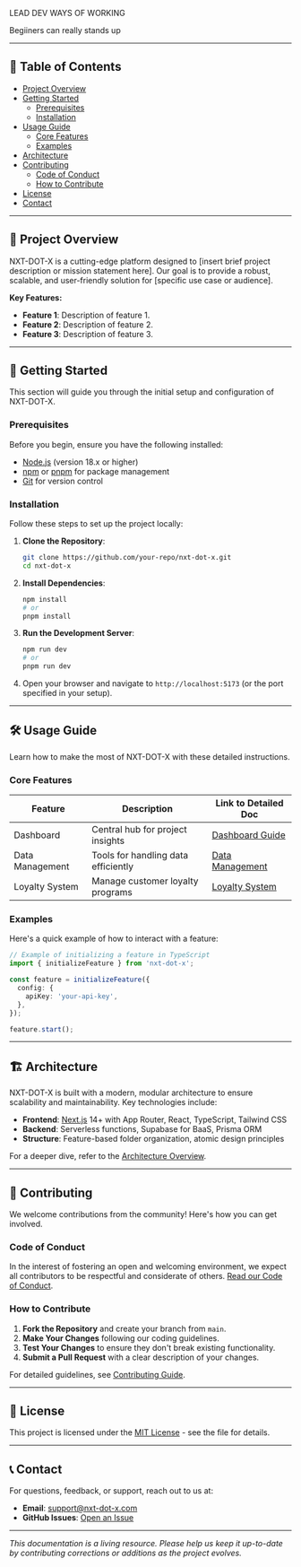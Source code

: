LEAD DEV WAYS OF WORKING

Begiiners can really stands up


---

## 📖 Table of Contents

- [Project Overview](#project-overview)
- [Getting Started](#getting-started)
  - [Prerequisites](#prerequisites)
  - [Installation](#installation)
- [Usage Guide](#usage-guide)
  - [Core Features](#core-features)
  - [Examples](#examples)
- [Architecture](#architecture)
- [Contributing](#contributing)
  - [Code of Conduct](#code-of-conduct)
  - [How to Contribute](#how-to-contribute)
- [License](#license)
- [Contact](#contact)

---

## 🌟 Project Overview

NXT-DOT-X is a cutting-edge platform designed to [insert brief project description or mission statement here]. Our goal is to provide a robust, scalable, and user-friendly solution for [specific use case or audience].

**Key Features:**
- **Feature 1**: Description of feature 1.
- **Feature 2**: Description of feature 2.
- **Feature 3**: Description of feature 3.

---

## 🚀 Getting Started

This section will guide you through the initial setup and configuration of NXT-DOT-X.

### Prerequisites

Before you begin, ensure you have the following installed:
- [Node.js](https://nodejs.org/) (version 18.x or higher)
- [npm](https://www.npmjs.com/) or [pnpm](https://pnpm.io/) for package management
- [Git](https://git-scm.com/) for version control

### Installation

Follow these steps to set up the project locally:

1. **Clone the Repository**:
   ```bash
   git clone https://github.com/your-repo/nxt-dot-x.git
   cd nxt-dot-x
   ```

2. **Install Dependencies**:
   ```bash
   npm install
   # or
   pnpm install
   ```

3. **Run the Development Server**:
   ```bash
   npm run dev
   # or
   pnpm run dev
   ```

4. Open your browser and navigate to `http://localhost:5173` (or the port specified in your setup).

---

## 🛠️ Usage Guide

Learn how to make the most of NXT-DOT-X with these detailed instructions.

### Core Features

| Feature            | Description                              | Link to Detailed Doc          |
|--------------------|------------------------------------------|-------------------------------|
| Dashboard          | Central hub for project insights         | [Dashboard Guide](dashboard.md) |
| Data Management    | Tools for handling data efficiently      | [Data Management](data-management.md) |
| Loyalty System     | Manage customer loyalty programs         | [Loyalty System](loyalty.md) |

### Examples

Here's a quick example of how to interact with a feature:

```typescript
// Example of initializing a feature in TypeScript
import { initializeFeature } from 'nxt-dot-x';

const feature = initializeFeature({
  config: {
    apiKey: 'your-api-key',
  },
});

feature.start();
```

---

## 🏗️ Architecture

NXT-DOT-X is built with a modern, modular architecture to ensure scalability and maintainability. Key technologies include:

- **Frontend**: [Next.js](https://nextjs.org/) 14+ with App Router, React, TypeScript, Tailwind CSS
- **Backend**: Serverless functions, Supabase for BaaS, Prisma ORM
- **Structure**: Feature-based folder organization, atomic design principles

For a deeper dive, refer to the [Architecture Overview](architecture.md).

---

## 🤝 Contributing

We welcome contributions from the community! Here's how you can get involved.

### Code of Conduct

In the interest of fostering an open and welcoming environment, we expect all contributors to be respectful and considerate of others. [Read our Code of Conduct](code-of-conduct.md).

### How to Contribute

1. **Fork the Repository** and create your branch from `main`.
2. **Make Your Changes** following our coding guidelines.
3. **Test Your Changes** to ensure they don't break existing functionality.
4. **Submit a Pull Request** with a clear description of your changes.

For detailed guidelines, see [Contributing Guide](contributing.md).

---

## 📜 License

This project is licensed under the [MIT License](LICENSE.md) - see the file for details.

---

## 📞 Contact

For questions, feedback, or support, reach out to us at:
- **Email**: support@nxt-dot-x.com
- **GitHub Issues**: [Open an Issue](https://github.com/your-repo/nxt-dot-x/issues)

---

*This documentation is a living resource. Please help us keep it up-to-date by contributing corrections or additions as the project evolves.*
